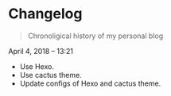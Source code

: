 # Changelog
> Chronoligical history of my personal blog

April 4, 2018 – 13:21
* Use Hexo.
* Use cactus theme.
* Update configs of Hexo and cactus theme.
